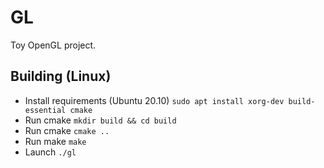 # GL

Toy OpenGL project.

## Building (Linux)

- Install requirements (Ubuntu 20.10) `sudo apt install xorg-dev build-essential cmake`
- Run cmake `mkdir build && cd build`
- Run cmake `cmake ..`
- Run make `make`
- Launch `./gl`
